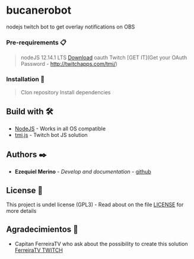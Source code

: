 # bucanerobot
nodejs twitch bot to get overlay notifications on OBS

### Pre-requirements 📋
> nodeJS 12.14.1 LTS [Download](https://nodejs.org/es/download/)
> oauth Twitch [GET IT](Get your OAuth Password - http://twitchapps.com/tmi/)

### Installation 🔧
> Clon repository
> Install dependencies

## Build with 🛠️

* [NodeJS](https://www.nodejs.org) - Works in all OS compatible
* [tmi.js](http://www.tmijs.com) - Twitch bot JS solution

## Authors ✒️

* **Ezequiel Merino** - *Develop and documentation* - [github](https://github.com/merinocabreraezequiel)

## License 📄

This project is undel license (GPL3) - Read about on the file [LICENSE](LICENSE) for more details

## Agradecimientos 🎁

* Capitan FerreiraTV who ask about the possibility to create this solution [FerreiraTV TWITCH](https://www.twitch.tv/ferreiratv)

